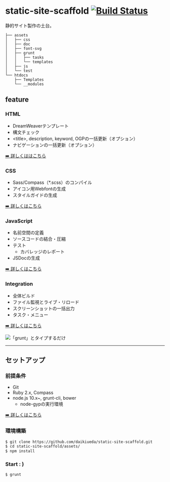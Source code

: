 static-site-scaffold [![Build Status](https://travis-ci.org/daikiueda/static-site-scaffold.svg?branch=master)](https://travis-ci.org/daikiueda/static-site-scaffold)
====================

静的サイト製作の土台。

```
├── assets
│   ├── css
│   ├── doc
│   ├── font-svg
│   ├── grunt
│   │   ├── tasks
│   │   └── templates
│   ├── js
│   └── test
└── htdocs
    ├── Templates
    └── __modules
```

## feature

### HTML

* DreamWeaverテンプレート
* 構文チェック
* &lt;title&gt;, description, keyword, OGPの一括更新（オプション）
* ナビゲーションの一括更新（オプション）

[:arrow_right: 詳しくははこちら](https://github.com/daikiueda/static-site-scaffold/wiki/HTML)

### CSS

* Sass/Compass（*.scss）のコンパイル
* アイコン用Webfontの生成
* スタイルガイドの生成

[:arrow_right: 詳しくはこちら](https://github.com/daikiueda/static-site-scaffold/wiki/CSS)

### JavaScript

* 名前空間の定義
* ソースコードの結合・圧縮
* テスト
  * カバレッジのレポート
* JSDocの生成

[:arrow_right: 詳しくはこちら](https://github.com/daikiueda/static-site-scaffold/wiki/JavaScript)

### Integration

* 全体ビルド
* ファイル監視とライブ・リロード
* スクリーンショットの一括出力
* タスク・メニュー

[:arrow_right: 詳しくはこちら](https://github.com/daikiueda/static-site-scaffold/wiki/Integration)

![「grunt」とタイプするだけ](https://raw.github.com/wiki/daikiueda/static-site-scaffold/images/task_menu_w728.gif)


--------


## セットアップ

### 前提条件

* Git
* Ruby 2.x, Compass
* node.js 10.x~, grunt-cli, bower
  * node-gypの実行環境

[:arrow_right: 詳しくはこちら](https://github.com/daikiueda/static-site-scaffold/wiki/Setup)

### 環境構築

```Bash
$ git clone https://github.com/daikiueda/static-site-scaffold.git
$ cd static-site-scaffold/assets/
$ npm install
```

### Start : )

```Bash
$ grunt
```
